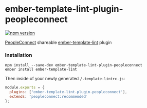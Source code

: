 # ember-template-lint-plugin-peopleconnect

[![npm version](https://badge.fury.io/js/ember-template-lint-plugin-peopleconnect.svg)](https://badge.fury.io/js/ember-template-lint-plugin-peopleconnect)

[PeopleConnect](http://peopleconnect.us/) shareable [ember-template-lint](https://github.com/ember-template-lint/ember-template-lint) plugin

### Installation

```
npm install --save-dev ember-template-lint-plugin-peopleconnect
ember install ember-template-lint
```

Then inside of your newly generated `/.template-lintrc.js`:

```js
module.exports = {
  plugins: ['ember-template-lint-plugin-peopleconnect'],
  extends: 'peopleconnect:recommended'
};
```
